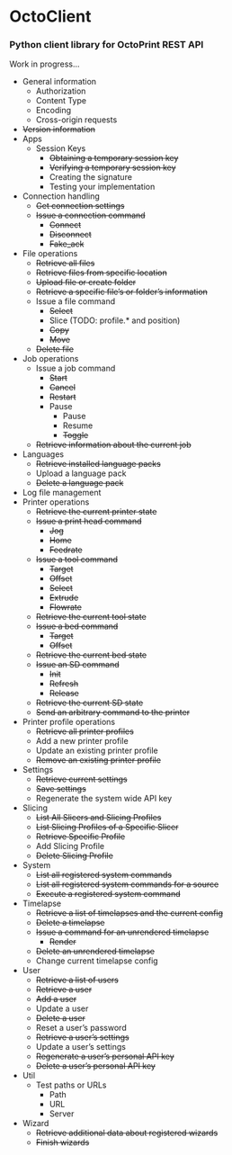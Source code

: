 # OctoClient

### Python client library for OctoPrint REST API

Work in progress... 

* General information
    - Authorization
    - Content Type
    - Encoding
    - Cross-origin requests
* ~~Version information~~
* Apps
    - Session Keys
        - ~~Obtaining a temporary session key~~
        - ~~Verifying a temporary session key~~
        - Creating the signature
        - Testing your implementation
* Connection handling
    - ~~Get connection settings~~
    - ~~Issue a connection command~~
        - ~~Connect~~
        - ~~Disconnect~~
        - ~~Fake_ack~~
* File operations
    - ~~Retrieve all files~~
    - ~~Retrieve files from specific location~~
    - ~~Upload file or create folder~~
    - ~~Retrieve a specific file’s or folder’s information~~
    - Issue a file command
        - ~~Select~~
        - Slice (TODO: profile.* and position)
        - ~~Copy~~
        - ~~Move~~
    - ~~Delete file~~
* Job operations
    - Issue a job command
        - ~~Start~~
        - ~~Cancel~~
        - ~~Restart~~
        - Pause
            - Pause
            - Resume
            - ~~Toggle~~
    - ~~Retrieve information about the current job~~
* Languages
    - ~~Retrieve installed language packs~~
    - Upload a language pack
    - ~~Delete a language pack~~
* Log file management
* Printer operations
    - ~~Retrieve the current printer state~~
    - ~~Issue a print head command~~
        - ~~Jog~~
        - ~~Home~~
        - ~~Feedrate~~
    - ~~Issue a tool command~~
        - ~~Target~~
        - ~~Offset~~
        - ~~Select~~
        - ~~Extrude~~
        - ~~Flowrate~~
    - ~~Retrieve the current tool state~~
    - ~~Issue a bed command~~
        - ~~Target~~
        - ~~Offset~~
    - ~~Retrieve the current bed state~~
    - ~~Issue an SD command~~
        - ~~Init~~
        - ~~Refresh~~
        - ~~Release~~
    - ~~Retrieve the current SD state~~
    - ~~Send an arbitrary command to the printer~~
* Printer profile operations
    - ~~Retrieve all printer profiles~~
    - Add a new printer profile
    - Update an existing printer profile
    - ~~Remove an existing printer profile~~
* Settings
    - ~~Retrieve current settings~~
    - ~~Save settings~~
    - Regenerate the system wide API key
* Slicing
    - ~~List All Slicers and Slicing Profiles~~
    - ~~List Slicing Profiles of a Specific Slicer~~
    - ~~Retrieve Specific Profile~~
    - Add Slicing Profile
    - ~~Delete Slicing Profile~~
* System
    - ~~List all registered system commands~~
    - ~~List all registered system commands for a source~~
    - ~~Execute a registered system command~~
* Timelapse
    - ~~Retrieve a list of timelapses and the current config~~
    - ~~Delete a timelapse~~
    - ~~Issue a command for an unrendered timelapse~~
        - ~~Render~~
    - ~~Delete an unrendered timelapse~~
    - Change current timelapse config
* User
    - ~~Retrieve a list of users~~
    - ~~Retrieve a user~~
    - ~~Add a user~~
    - Update a user
    - ~~Delete a user~~
    - Reset a user’s password
    - ~~Retrieve a user’s settings~~
    - Update a user’s settings
    - ~~Regenerate a user’s personal API key~~
    - ~~Delete a user’s personal API key~~
* Util
    - Test paths or URLs
        - Path
        - URL
        - Server
* Wizard
    - ~~Retrieve additional data about registered wizards~~
    - ~~Finish wizards~~
